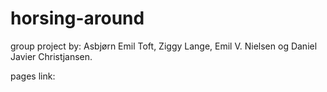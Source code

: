 # horsing-around

group project by:
Asbjørn Emil Toft, Ziggy Lange, Emil V. Nielsen og Daniel Javier Christjansen.

pages link: 
